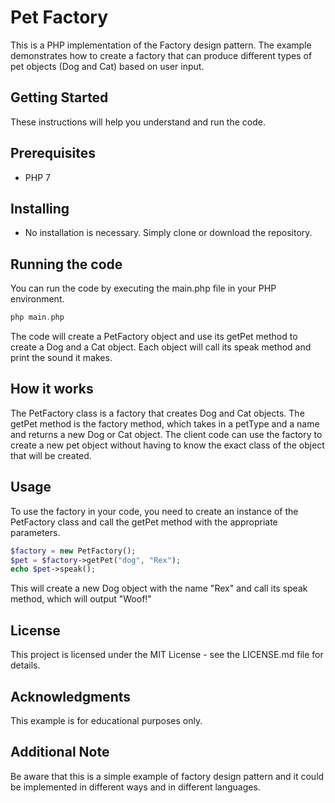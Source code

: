 # Pet Factory

This is a PHP implementation of the Factory design pattern. The example demonstrates how to create a factory that can produce different types of pet objects (Dog and Cat) based on user input.

## Getting Started
These instructions will help you understand and run the code.

## Prerequisites
- PHP 7

## Installing
- No installation is necessary. Simply clone or download the repository.

## Running the code
You can run the code by executing the main.php file in your PHP environment.

```php
php main.php
```

The code will create a PetFactory object and use its getPet method to create a Dog and a Cat object. Each object will call its speak method and print the sound it makes.

## How it works
The PetFactory class is a factory that creates Dog and Cat objects. The getPet method is the factory method, which takes in a petType and a name and returns a new Dog or Cat object. The client code can use the factory to create a new pet object without having to know the exact class of the object that will be created.


## Usage
To use the factory in your code, you need to create an instance of the PetFactory class and call the getPet method with the appropriate parameters.

```php
$factory = new PetFactory();
$pet = $factory->getPet("dog", "Rex");
echo $pet->speak();
```

This will create a new Dog object with the name "Rex" and call its speak method, which will output "Woof!"



## License
This project is licensed under the MIT License - see the LICENSE.md file for details.

## Acknowledgments
This example is for educational purposes only.

## Additional Note
Be aware that this is a simple example of factory design pattern and it could be implemented in different ways and in different languages.

